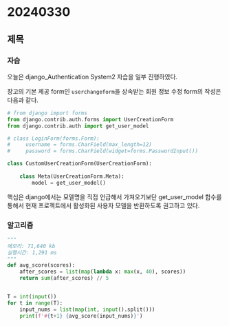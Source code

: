 # 20240330
## 제목
### 자습
오늘은 django_Authentication System2 자습을 일부 진행하였다.  

장고의 기본 제공 form인 `userchangeform`을 상속받는 회원 정보 수정 form의 작성은 다음과 같다.  

``` python
# from django import forms
from django.contrib.auth.forms import UserCreationForm
from django.contrib.auth import get_user_model

# class LoginForm(forms.Form):
#     username = forms.CharField(max_length=12)
#     password = forms.CharField(widget=forms.PasswordInput())

class CustomUserCreationForm(UserCreationForm):
    
    class Meta(UserCreationForm.Meta):
        model = get_user_model()
```
핵심은 django에서는 모델명을 직접 언급해서 가져오기보단 get_user_model 함수를 통해서 현재 프로젝트에서 활성화된 사용자 모델을 반환하도록 권고하고 있다.  


















### 알고리즘
``` python
"""
메모리: 71,640 kb
실행시간: 1,291 ms
"""
def avg_score(scores):
    after_scores = list(map(lambda x: max(x, 40), scores))
    return sum(after_scores) // 5


T = int(input())
for t in range(T):
    input_nums = list(map(int, input().split()))
    print(f'#{t+1} {avg_score(input_nums)}')
```